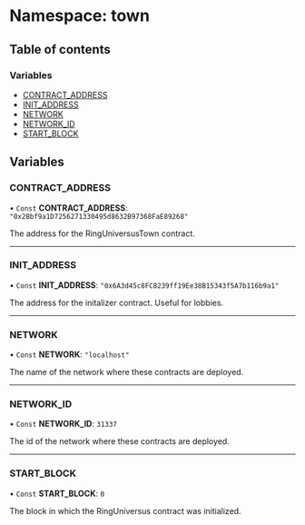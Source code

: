 # Namespace: town

## Table of contents

### Variables

- [CONTRACT_ADDRESS](town.md#contract_address)
- [INIT_ADDRESS](town.md#init_address)
- [NETWORK](town.md#network)
- [NETWORK_ID](town.md#network_id)
- [START_BLOCK](town.md#start_block)

## Variables

### CONTRACT_ADDRESS

• `Const` **CONTRACT_ADDRESS**: `"0x2Bbf9a1D7256271330495d8632B97368FaE89268"`

The address for the RingUniversusTown contract.

---

### INIT_ADDRESS

• `Const` **INIT_ADDRESS**: `"0x6A3d45c8FC8239ff19Ee38B15343f5A7b116b9a1"`

The address for the initalizer contract. Useful for lobbies.

---

### NETWORK

• `Const` **NETWORK**: `"localhost"`

The name of the network where these contracts are deployed.

---

### NETWORK_ID

• `Const` **NETWORK_ID**: `31337`

The id of the network where these contracts are deployed.

---

### START_BLOCK

• `Const` **START_BLOCK**: `0`

The block in which the RingUniversus contract was initialized.
